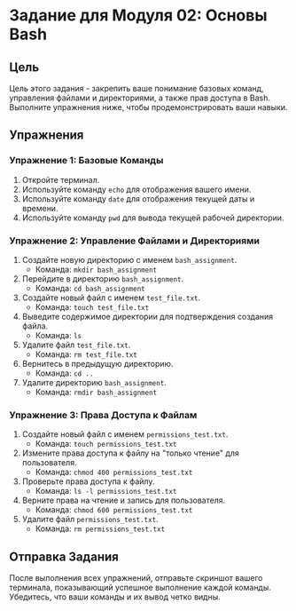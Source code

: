 # Задание для Модуля 02: Основы Bash

## Цель
Цель этого задания - закрепить ваше понимание базовых команд, управления файлами и директориями, а также прав доступа в Bash. Выполните упражнения ниже, чтобы продемонстрировать ваши навыки.

## Упражнения

### Упражнение 1: Базовые Команды
1. Откройте терминал.
2. Используйте команду `echo` для отображения вашего имени.
3. Используйте команду `date` для отображения текущей даты и времени.
4. Используйте команду `pwd` для вывода текущей рабочей директории.

### Упражнение 2: Управление Файлами и Директориями
1. Создайте новую директорию с именем `bash_assignment`.
   - Команда: `mkdir bash_assignment`
2. Перейдите в директорию `bash_assignment`.
   - Команда: `cd bash_assignment`
3. Создайте новый файл с именем `test_file.txt`.
   - Команда: `touch test_file.txt`
4. Выведите содержимое директории для подтверждения создания файла.
   - Команда: `ls`
5. Удалите файл `test_file.txt`.
   - Команда: `rm test_file.txt`
6. Вернитесь в предыдущую директорию.
   - Команда: `cd ..`
7. Удалите директорию `bash_assignment`.
   - Команда: `rmdir bash_assignment`

### Упражнение 3: Права Доступа к Файлам
1. Создайте новый файл с именем `permissions_test.txt`.
   - Команда: `touch permissions_test.txt`
2. Измените права доступа к файлу на "только чтение" для пользователя.
   - Команда: `chmod 400 permissions_test.txt`
3. Проверьте права доступа к файлу.
   - Команда: `ls -l permissions_test.txt`
4. Верните права на чтение и запись для пользователя.
   - Команда: `chmod 600 permissions_test.txt`
5. Удалите файл `permissions_test.txt`.
   - Команда: `rm permissions_test.txt`

## Отправка Задания
После выполнения всех упражнений, отправьте скриншот вашего терминала, показывающий успешное выполнение каждой команды. Убедитесь, что ваши команды и их вывод четко видны.